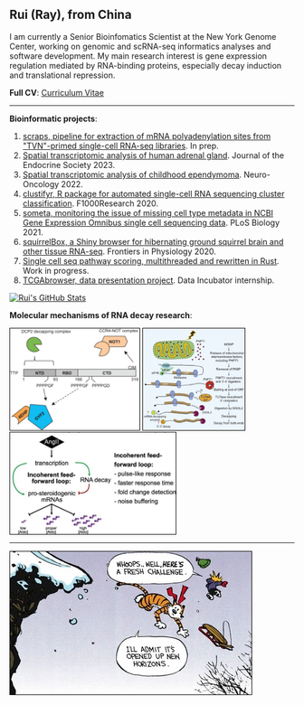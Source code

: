 ## Rui (Ray), from China

I am currently a Senior Bioinfomatics Scientist at the New York Genome Center, working on genomic and scRNA-seq informatics analyses and software development. My main research interest is gene expression regulation mediated by RNA-binding proteins, especially decay induction and translational repression.

**Full CV**:
[Curriculum Vitae](https://github.com/raysinensis/cv/raw/master/rf_cv.pdf)
<hr>

**Bioinformatic projects**:

1. [scraps, pipeline for extraction of mRNA polyadenylation sites from "TVN"-primed single-cell RNA-seq libraries](https://github.com/rnabioco/scraps). In prep.
2. [Spatial transcriptomic analysis of human adrenal gland](https://raysinensis.shinyapps.io/spatialshiny_adr/). Journal of the Endocrine Society 2023.
3. [Spatial transcriptomic analysis of childhood ependymoma](https://raysinensis.shinyapps.io/spatialshiny/). Neuro-Oncology 2022.
4. [clustifyr, R package for automated single-cell RNA sequencing cluster classification](http://www.bioconductor.org/packages/release/bioc/html/clustifyr.html). F1000Research 2020.
5. [someta, monitoring the issue of missing cell type metadata in NCBI Gene Expression Omnibus single cell sequencing data](https://github.com/rnabioco/someta). PLoS Biology 2021.
6. [squirrelBox, a Shiny browser for hibernating ground squirrel brain and other tissue RNA-seq](https://raysinensis.shinyapps.io/squirrelBox/). Frontiers in Physiology 2020.
7. [Single cell seq pathway scoring, multithreaded and rewritten in Rust](https://github.com/raysinensis/SCoreRust). Work in progress.
8. [TCGAbrowser, data presentation project](http://tcga.raysinensis.com). Data Incubator internship.

[![Rui's GitHub Stats](https://github-readme-stats.vercel.app/api?username=raysinensis&count_private=true&show_icons=true&include_all_commits=true&hide=stars)](https://github.com/raysinensis)


**Molecular mechanisms of RNA decay research**:

[<img align="center" src="4ehp.jpg" height="180" style="border:1px solid black;margin-bottom:2px;" title="Tetra-proline motifs of ZFP36 recruit novel translation repression cofactors. RNA 2016.">](https://rnajournal.cshlp.org/content/22/3/373.full)
[<img align="center" src="pnpt1.jpg" height="180" style="border:1px solid black;margin-bottom:2px;" title="Mitochodrial exonuclease PNPT1 triggers global RNA decay in apoptosis. CELL 2018.">](https://www.sciencedirect.com/science/article/pii/S0092867418305105)
<br>
[<img align="center" src="steroid.jpg" height="180" style="border:1px solid black;" title="RNA decay insures precise regulation of steroid production. RNA 2021.">](https://rnajournal.cshlp.org/content/27/8/933.full)
<hr>
<img align="center" src="new.jpg" style="border:1px solid black;" title="They said it best.">
